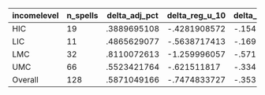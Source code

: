 incomelevel|n_spells|delta_adj_pct|delta_reg_u_10|delta_reg_u_20|delta_reg_u_30|delta_reg_u_40|delta_reg_u_50|delta_reg_u_60|delta_reg_u_70|delta_reg_u_80|delta_reg_u_90
---|---|---|---|---|---|---|---|---|---|---|---
HIC|19|.3889695108|-.4281908572|-.1549289674|-.0920966044|.0492232181|.1442750245|.4617568851|.496730268|.7144083381|2.989532232
LIC|11|.4865629077|-.5638717413|-.1699390411|-.0896492004|-.0854110718|.1339449137|.6527267694|.7571762204|1.345901489|1.657662988
LMC|32|.8110072613|-1.259996057|-.5719528198|-.0193285253|.4183235168|1.027131319|1.16651845|1.715368271|1.92885232|2.936262608
UMC|66|.5523421764|-.621511817|-.3348757327|-.0460023396|.1756620407|.4371526241|.6013920903|1.004411697|1.478873134|2.167203665
Overall|128|.5871049166|-.7474833727|-.3532599211|-.0499269068|.1951231807|.5151163936|.7263581753|1.085545063|1.466465473|2.437744141
